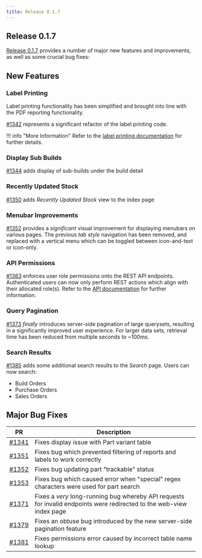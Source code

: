 ```yaml
---
title: Release 0.1.7
---
```


## Release 0.1.7

[Release 0.1.7](https://github.com/inventree/InvenTree/releases/tag/0.1.7) provides a number of major new features and improvements, as well as some crucial bug fixes:

## New Features

### Label Printing

Label printing functionality has been simplified and brought into line with the PDF reporting functionality.

[#1342](https://github.com/inventree/InvenTree/pull/1342) represents a significant refactor of the label printing code.

!!! info "More Information"
    Refer to the [label printing documentation](../report/labels.md) for further details.

### Display Sub Builds

[#1344](https://github.com/inventree/InvenTree/pull/1344) adds display of sub-builds under the build detail

### Recently Updated Stock

[#1350](https://github.com/inventree/InvenTree/pull/1350) adds *Recently Updated Stock* view to the index page

### Menubar Improvements

[#1352](https://github.com/inventree/InvenTree/pull/1354) provides a *significant* visual improvement for displaying menubars on various pages. The previous *tab style* navigation has been removed, and replaced with a vertical menu which can be toggled between icon-and-text or icon-only.

### API Permissions

[#1363](https://github.com/inventree/InvenTree/pull/1363) enforces user role permissions onto the REST API endpoints. Authenticated users can now only perform REST actions which align with their allocated role(s). Refer to the [API documentation](../api/api.md#authorization) for further information.

### Query Pagination

[#1373](https://github.com/inventree/InvenTree/pull/1373) *finally* introduces server-side pagination of large querysets, resulting in a significantly improved user experience. For larger data sets, retrieval time has been reduced from multiple seconds to ~100ms.

### Search Results

[#1385](https://github.com/inventree/InvenTree/pull/1385) adds some additional search results to the *Search* page. Users can now search:

- Build Orders
- Purchase Orders
- Sales Orders

## Major Bug Fixes

| PR | Description |
| --- | --- |
| [#1341](https://github.com/inventree/InvenTree/pull/1341) | Fixes display issue with Part variant table |
| [#1351](https://github.com/inventree/InvenTree/pull/1351) | Fixes bug which prevented filtering of reports and labels to work correctly |
| [#1352](https://github.com/inventree/InvenTree/pull/1352) | Fixes bug updating part "trackable" status |
| [#1353](https://github.com/inventree/InvenTree/pull/1353) | Fixes bug which caused error when "special" regex characters were used for part search |
| [#1371](https://github.com/inventree/InvenTree/pull/1371) | Fixes a *very* long-running bug whereby API requests for invalid endpoints were redirected to the web-view index page |
| [#1379](https://github.com/inventree/InvenTree/pull/1379) | Fixes an obtuse bug introduced by the new server-side pagination feature |
| [#1381](https://github.com/inventree/InvenTree/pull/1381) | Fixes permissions error caused by incorrect table name lookup |
